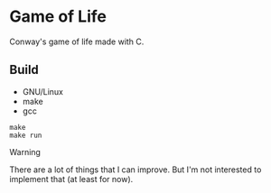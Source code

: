 # Game of Life

Conway's game of life made with C.

## Build

- GNU/Linux
- make
- gcc

```
make
make run
```

> [!WARNING]
> There are a lot of things that I can improve. But I'm not interested
> to implement that (at least for now).
